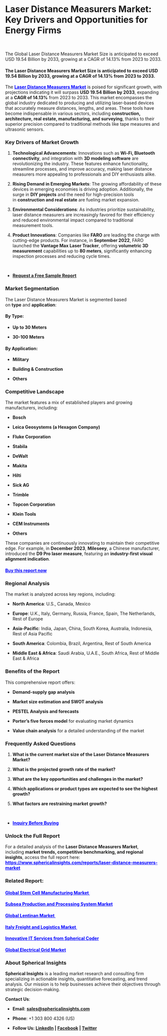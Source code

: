 <div class="wow_read_blog_hdr_img">
<div class="wow_read_blog_hdr_img_innr">
<h1>Laser Distance Measurers Market: Key Drivers and Opportunities for Energy Firms</h1>
<div class="read-blog-info-user">
<div class="postMeta--author-avatar">
<div>&nbsp;</div>
</div>
</div>
</div>
<div class="wow_main_float_head_img"><img src="https://www.vevioz.com/upload/photos/2025/02/i9Rk2wu4MyvP7Refk4jx_04_55deb6f5e085ccebb76d518059d7d376_image.jpg" alt="" /></div>
</div>
<div class="read-blog-container">
<div class="read-blog-desc">
<p class="mb-0">The Global Laser Distance Measurers Market Size is anticipated to exceed USD 19.54 Billion by 2033, growing at a CAGR of 14.13% from 2023 to 2033.</p>
</div>
<div class="read-content">
<h4><strong>The Laser Distance Measurers Market Size is anticipated to exceed USD 19.54 Billion by 2033, growing at a CAGR of 14.13% from 2023 to 2033.</strong></h4>
<p>The<span style="color: #0000ff;">&nbsp;<a style="color: #0000ff;" href="https://www.sphericalinsights.com/reports/laser-distance-measurers-market" target="_blank" rel="noopener"><strong>Laser Distance Measurers Market</strong></a></span>&nbsp;is poised for significant growth, with projections indicating it will surpass&nbsp;<strong>USD 19.54 Billion by 2033</strong>, expanding at a&nbsp;<strong>CAGR of 14.13%</strong>&nbsp;from 2023 to 2033. This market encompasses the global industry dedicated to producing and utilizing laser-based devices that accurately measure distances, lengths, and areas. These tools have become indispensable in various sectors, including&nbsp;<strong>construction, architecture, real estate, manufacturing, and surveying</strong>, thanks to their superior precision compared to traditional methods like tape measures and ultrasonic sensors.</p>
<h3>Key Drivers of Market Growth</h3>
<ol start="1">
<li>
<p><strong>Technological Advancements</strong>: Innovations such as&nbsp;<strong>Wi-Fi, Bluetooth connectivity</strong>, and integration with&nbsp;<strong>3D modeling software</strong>&nbsp;are revolutionizing the industry. These features enhance functionality, streamline processes, and improve accuracy, making laser distance measurers more appealing to professionals and DIY enthusiasts alike.</p>
</li>
<li>
<p><strong>Rising Demand in Emerging Markets</strong>: The growing affordability of these devices in emerging economies is driving adoption. Additionally, the surge in&nbsp;<strong>DIY projects</strong>&nbsp;and the need for high-precision tools in&nbsp;<strong>construction and real estate</strong>&nbsp;are fueling market expansion.</p>
</li>
<li>
<p><strong>Environmental Considerations</strong>: As industries prioritize sustainability, laser distance measurers are increasingly favored for their efficiency and reduced environmental impact compared to traditional measurement tools.</p>
</li>
<li>
<p><strong>Product Innovations</strong>: Companies like&nbsp;<strong>FARO</strong>&nbsp;are leading the charge with cutting-edge products. For instance, in&nbsp;<strong>September 2022</strong>, FARO launched the&nbsp;<strong>Vantage Max Laser Tracker</strong>, offering&nbsp;<strong>volumetric 3D measurement</strong>&nbsp;capabilities up to&nbsp;<strong>80 meters</strong>, significantly enhancing inspection processes and reducing cycle times.</p>
</li>
</ol>
<p>&nbsp;</p>
<ul>
<li>
<p><strong><a href="https://www.sphericalinsights.com/request-sample/7724" target="_blank" rel="noopener noreferrer">Request a Free Sample Report</a></strong></p>
</li>
</ul>
<h3>Market Segmentation</h3>
<p>The Laser Distance Measurers Market is segmented based on&nbsp;<strong>type</strong>&nbsp;and&nbsp;<strong>application</strong>:</p>
<h4>By Type:</h4>
<ul>
<li>
<p><strong>Up to 30 Meters</strong></p>
</li>
<li>
<p><strong>30-100 Meters</strong></p>
</li>
</ul>
<h4>By Application:</h4>
<ul>
<li>
<p><strong>Military</strong></p>
</li>
<li>
<p><strong>Building &amp; Construction</strong></p>
</li>
<li>
<p><strong>Others</strong></p>
</li>
</ul>
<h3>Competitive Landscape</h3>
<p>The market features a mix of established players and growing manufacturers, including:</p>
<ul>
<li>
<p><strong>Bosch</strong></p>
</li>
<li>
<p><strong>Leica Geosystems (a Hexagon Company)</strong></p>
</li>
<li>
<p><strong>Fluke Corporation</strong></p>
</li>
<li>
<p><strong>Stabila</strong></p>
</li>
<li>
<p><strong>DeWalt</strong></p>
</li>
<li>
<p><strong>Makita</strong></p>
</li>
<li>
<p><strong>Hilti</strong></p>
</li>
<li>
<p><strong>Sick AG</strong></p>
</li>
<li>
<p><strong>Trimble</strong></p>
</li>
<li>
<p><strong>Topcon Corporation</strong></p>
</li>
<li>
<p><strong>Klein Tools</strong></p>
</li>
<li>
<p><strong>CEM Instruments</strong></p>
</li>
<li>
<p><strong>Others</strong></p>
</li>
</ul>
<p>These companies are continuously innovating to maintain their competitive edge. For example, in&nbsp;<strong>December 2023</strong>,&nbsp;<strong>Mileseey</strong>, a Chinese manufacturer, introduced the&nbsp;<strong>D9 Pro laser measure</strong>, featuring an&nbsp;<strong>industry-first visual alignment indication</strong>.</p>
<h4><span style="color: #0000ff;"><a style="color: #0000ff;" href="https://www.sphericalinsights.com/checkout/7724" target="_blank" rel="noopener">Buy this report now</a></span></h4>
<h3>Regional Analysis</h3>
<p>The market is analyzed across key regions, including:</p>
<ul>
<li>
<p><strong>North America</strong>: U.S., Canada, Mexico</p>
</li>
<li>
<p><strong>Europe</strong>: U.K., Italy, Germany, Russia, France, Spain, The Netherlands, Rest of Europe</p>
</li>
<li>
<p><strong>Asia-Pacific</strong>: India, Japan, China, South Korea, Australia, Indonesia, Rest of Asia Pacific</p>
</li>
<li>
<p><strong>South America</strong>: Colombia, Brazil, Argentina, Rest of South America</p>
</li>
<li>
<p><strong>Middle East &amp; Africa</strong>: Saudi Arabia, U.A.E., South Africa, Rest of Middle East &amp; Africa</p>
</li>
</ul>
<h3>Benefits of the Report</h3>
<p>This comprehensive report offers:</p>
<ul>
<li>
<p><strong>Demand-supply gap analysis</strong></p>
</li>
<li>
<p><strong>Market size estimation and SWOT analysis</strong></p>
</li>
<li>
<p><strong>PESTEL Analysis and forecasts</strong></p>
</li>
<li>
<p><strong>Porter&rsquo;s five forces model</strong>&nbsp;for evaluating market dynamics</p>
</li>
<li>
<p><strong>Value chain analysis</strong>&nbsp;for a detailed understanding of the market</p>
</li>
</ul>
<h3>Frequently Asked Questions</h3>
<ol start="1">
<li>
<p><strong>What is the current market size of the Laser Distance Measurers Market?</strong></p>
</li>
<li>
<p><strong>What is the projected growth rate of the market?</strong></p>
</li>
<li>
<p><strong>What are the key opportunities and challenges in the market?</strong></p>
</li>
<li>
<p><strong>Which applications or product types are expected to see the highest growth?</strong></p>
</li>
<li>
<p><strong>What factors are restraining market growth?</strong></p>
</li>
</ol>
<p>&nbsp;</p>
<ul>
<li>
<p><span style="color: #0000ff;"><strong><a style="color: #0000ff;" href="https://www.sphericalinsights.com/inquiry-before-buying/7724" target="_blank" rel="noopener noreferrer">Inquiry Before Buying</a></strong></span></p>
</li>
</ul>
<h3>Unlock the Full Report</h3>
<p>For a detailed analysis of the&nbsp;<strong>Laser Distance Measurers Market</strong>, including&nbsp;<strong>market trends, competitive benchmarking, and regional insights</strong>, access the full report here:<br /><span style="color: #0000ff;"><strong><a style="color: #0000ff;" href="https://www.sphericalinsights.com/reports/laser-distance-measurers-market" target="_blank" rel="noopener">https://www.sphericalinsights.com/reports/laser-distance-measurers-market</a></strong></span></p>
<h3>Related Report:</h3>
<h4 class="news-post-title"><span style="color: #0000ff;"><a style="color: #0000ff;" href="https://www.sphericalinsights.com/fr/reports/stem-cell-manufacturing-market" target="_blank" rel="noopener">Global Stem Cell Manufacturing Market&nbsp;</a></span></h4>
<h4 class="news-post-title"><span style="color: #0000ff;"><a style="color: #0000ff;" href="https://www.sphericalinsights.com/fr/reports/subsea-production-and-processing-system-market" target="_blank" rel="noopener">Subsea Production and Processing System Market</a></span></h4>
<h4 class="news-post-title"><span style="color: #0000ff;"><a style="color: #0000ff;" href="https://www.sphericalinsights.com/de/reports/lentinan-market" target="_blank" rel="noopener">Global Lentinan Market&nbsp;</a></span></h4>
<h4 class="news-post-title"><span style="color: #0000ff;"><a style="color: #0000ff;" href="https://www.sphericalinsights.com/de/reports/italy-freight-and-logistics-market" target="_blank" rel="noopener">Italy Freight and Logistics Market&nbsp;</a></span></h4>
<h4><span style="color: #0000ff;"><a style="color: #0000ff;" href="https://www.globenewswire.com/news-release/2024/09/13/2946090/0/en/Innovative-IT-Services-from-Spherical-Coder-Driving-Digital-Transformation.html" target="_blank" rel="noopener">Innovative IT Services from Spherical Coder</a></span></h4>
<h4><span style="color: #0000ff;"><a style="color: #0000ff;" href="https://www.globenewswire.com/news-release/2024/09/10/2943351/0/en/Global-Electrical-Grid-Market-Size-To-Worth-USD-452-9-Billion-By-2033-CAGR-Of-5-57.html" target="_blank" rel="noopener">Global Electrical Grid Market</a></span></h4>
<h3>About Spherical Insights</h3>
<p><strong>Spherical Insights</strong>&nbsp;is a leading market research and consulting firm specializing in actionable insights, quantitative forecasting, and trend analysis. Our mission is to help businesses achieve their objectives through strategic decision-making.</p>
<p><strong>Contact Us</strong>:</p>
<ul>
<li>
<p><strong>Email</strong>:&nbsp;<strong><a href="mailto:sales@sphericalinsights.com" target="_blank" rel="noopener noreferrer">sales@sphericalinsights.com</a></strong></p>
</li>
<li>
<p><strong>Phone</strong>: +1 303 800 4326 (US)</p>
</li>
<li>
<p><strong>Follow Us:&nbsp;<a href="https://www.linkedin.com/" target="_blank" rel="noopener noreferrer">LinkedIn</a>&nbsp;|&nbsp;<a href="https://www.facebook.com/" target="_blank" rel="noopener noreferrer">Facebook</a>&nbsp;|&nbsp;<a href="https://www.twitter.com/" target="_blank" rel="noopener noreferrer">Twitter</a></strong></p>
</li>
</ul>
</div>
</div>
